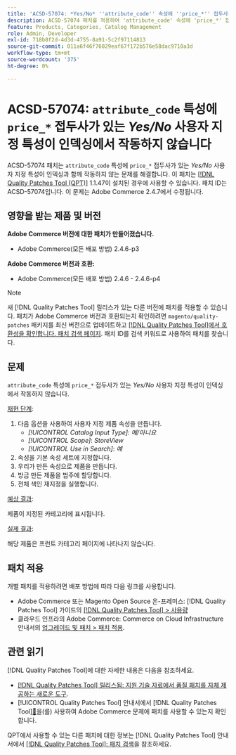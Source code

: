 ```yaml
---
title: 'ACSD-57074: *Yes/No* ''attribute_code'' 속성에 ''price_*'' 접두사가 있는 사용자 지정 속성이 색인화에서 작동하지 않음'
description: ACSD-57074 패치를 적용하여 'attribute_code' 속성에 'price_*' 접두사가 있는 *Yes/No* 사용자 지정 속성이 색인화에서 작동하지 않는 Adobe Commerce 문제를 수정합니다.
feature: Products, Categories, Catalog Management
role: Admin, Developer
exl-id: 718b8f2d-4d3d-4755-8a91-5c2f97114813
source-git-commit: 011a6f46f76029eaf67f172b576e58dac9710a3d
workflow-type: tm+mt
source-wordcount: '375'
ht-degree: 0%

---
```


# ACSD-57074: `attribute_code` 특성에 `price_*` 접두사가 있는 *Yes/No* 사용자 지정 특성이 인덱싱에서 작동하지 않습니다

ACSD-57074 패치는 `attribute_code` 특성에 `price_*` 접두사가 있는 *Yes/No* 사용자 지정 특성이 인덱싱과 함께 작동하지 않는 문제를 해결합니다. 이 패치는 [[!DNL Quality Patches Tool (QPT)]](https://experienceleague.adobe.com/ko/docs/commerce-operations/tools/quality-patches-tool/quality-patches-tool-to-self-serve-quality-patches) 1.1.47이 설치된 경우에 사용할 수 있습니다. 패치 ID는 ACSD-57074입니다. 이 문제는 Adobe Commerce 2.4.7에서 수정됩니다.

## 영향을 받는 제품 및 버전

**Adobe Commerce 버전에 대한 패치가 만들어졌습니다.**

* Adobe Commerce(모든 배포 방법) 2.4.6-p3

**Adobe Commerce 버전과 호환:**

* Adobe Commerce(모든 배포 방법) 2.4.6 - 2.4.6-p4

>[!NOTE]
>
>새 [!DNL Quality Patches Tool] 릴리스가 있는 다른 버전에 패치를 적용할 수 있습니다. 패치가 Adobe Commerce 버전과 호환되는지 확인하려면 `magento/quality-patches` 패키지를 최신 버전으로 업데이트하고 [[!DNL Quality Patches Tool]에서 호환성을 확인합니다. 패치 검색 페이지](https://experienceleague.adobe.com/tools/commerce-quality-patches/index.html?lang=ko). 패치 ID를 검색 키워드로 사용하여 패치를 찾습니다.

## 문제

`attribute_code` 특성에 `price_*` 접두사가 있는 *Yes/No* 사용자 지정 특성이 인덱싱에서 작동하지 않습니다.

<u>재현 단계</u>:

1. 다음 옵션을 사용하여 사용자 지정 제품 속성을 만듭니다.
   * *[!UICONTROL Catalog Input Type]*: *예/아니요*
   * *[!UICONTROL Scope]*: *StoreView*
   * *[!UICONTROL Use in Search]*: *예*
1. 속성을 기본 속성 세트에 지정합니다.
1. 우리가 만든 속성으로 제품을 만듭니다.
1. 방금 만든 제품을 범주에 할당합니다.
1. 전체 색인 재지정을 실행합니다.

<u>예상 결과</u>:

제품이 지정된 카테고리에 표시됩니다.

<u>실제 결과</u>:

해당 제품은 프런트 카테고리 페이지에 나타나지 않습니다.

## 패치 적용

개별 패치를 적용하려면 배포 방법에 따라 다음 링크를 사용합니다.

* Adobe Commerce 또는 Magento Open Source 온-프레미스: [!DNL Quality Patches Tool] 가이드의 [[!DNL Quality Patches Tool] > 사용량](/help/tools/quality-patches-tool/usage.md)
* 클라우드 인프라의 Adobe Commerce: Commerce on Cloud Infrastructure 안내서의 [업그레이드 및 패치 > 패치 적용](https://experienceleague.adobe.com/docs/commerce-cloud-service/user-guide/develop/upgrade/apply-patches.html?lang=ko).

## 관련 읽기

[!DNL Quality Patches Tool]에 대한 자세한 내용은 다음을 참조하세요.

* [[!DNL Quality Patches Tool] 릴리스됨: 지원 기술 자료에서 품질 패치를 자체 제공하는 새로운 도구](https://experienceleague.adobe.com/ko/docs/commerce-operations/tools/quality-patches-tool/quality-patches-tool-to-self-serve-quality-patches).
* [!UICONTROL Quality Patches Tool] 안내서에서  [!DNL Quality Patches Tool][&#128279;](/help/tools/quality-patches-tool/patches-available-in-qpt/check-patch-for-magento-issue-with-magento-quality-patches.md)을(를) 사용하여 Adobe Commerce 문제에 패치를 사용할 수 있는지 확인합니다.


QPT에서 사용할 수 있는 다른 패치에 대한 정보는 [!DNL Quality Patches Tool] 안내서에서 [[!DNL Quality Patches Tool]: 패치 검색](https://experienceleague.adobe.com/tools/commerce-quality-patches/index.html?lang=ko)을 참조하세요.

